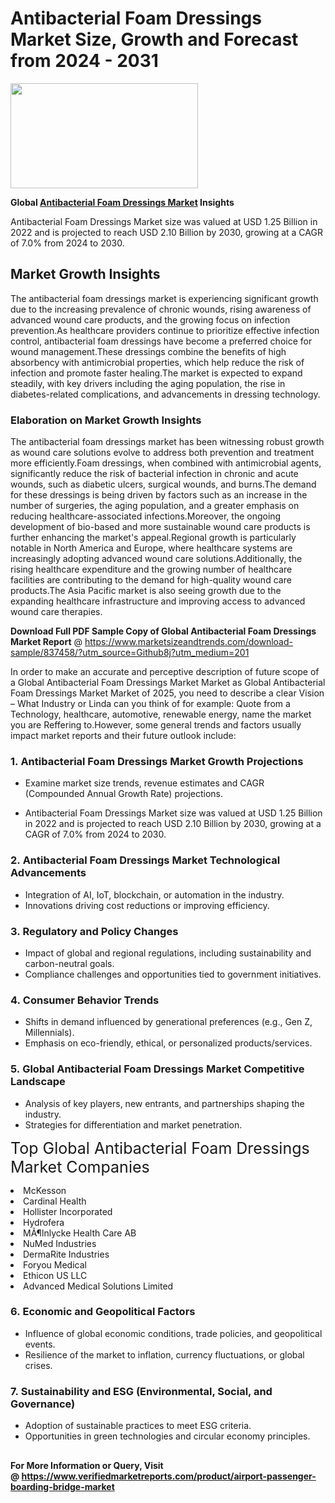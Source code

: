 <H1>Antibacterial Foam Dressings Market Size, Growth and Forecast from 2024 - 2031</H1><img class="aligncenter size-medium wp-image-584254" src="https://thirdeyenews.in/wp-content/uploads/2024/09/Global-Market-Research-300x168.jpeg" alt="" width="300" height="168" /><p><strong>Global&nbsp;<a href="https://www.marketsizeandtrends.com/download-sample/837458/?utm_source=Github8j?utm_medium=201">Antibacterial Foam Dressings Market</a> Insights</strong></p><p>Antibacterial Foam Dressings Market size was valued at USD 1.25 Billion in 2022 and is projected to reach USD 2.10 Billion by 2030, growing at a CAGR of 7.0% from 2024 to 2030.</p><p><h2>Market Growth Insights</h2> The antibacterial foam dressings market is experiencing significant growth due to the increasing prevalence of chronic wounds, rising awareness of advanced wound care products, and the growing focus on infection prevention.As healthcare providers continue to prioritize effective infection control, antibacterial foam dressings have become a preferred choice for wound management.These dressings combine the benefits of high absorbency with antimicrobial properties, which help reduce the risk of infection and promote faster healing.The market is expected to expand steadily, with key drivers including the aging population, the rise in diabetes-related complications, and advancements in dressing technology.<h3>Elaboration on Market Growth Insights</h3> The antibacterial foam dressings market has been witnessing robust growth as wound care solutions evolve to address both prevention and treatment more efficiently.Foam dressings, when combined with antimicrobial agents, significantly reduce the risk of bacterial infection in chronic and acute wounds, such as diabetic ulcers, surgical wounds, and burns.The demand for these dressings is being driven by factors such as an increase in the number of surgeries, the aging population, and a greater emphasis on reducing healthcare-associated infections.Moreover, the ongoing development of bio-based and more sustainable wound care products is further enhancing the market's appeal.Regional growth is particularly notable in North America and Europe, where healthcare systems are increasingly adopting advanced wound care solutions.Additionally, the rising healthcare expenditure and the growing number of healthcare facilities are contributing to the demand for high-quality wound care products.The Asia Pacific market is also seeing growth due to the expanding healthcare infrastructure and improving access to advanced wound care therapies.<p><span class=""><strong>Download Full PDF Sample Copy of Global Antibacterial Foam Dressings Market Report</strong> @ <a href="https://www.marketsizeandtrends.com/download-sample/837458/?utm_source=Github8j?utm_medium=201" target="_blank">https://www.marketsizeandtrends.com/download-sample/837458/?utm_source=Github8j?utm_medium=201</a></span></p><p>In order to make an accurate and perceptive description of future scope of a Global&nbsp;Antibacterial Foam Dressings Market Market as Global&nbsp;Antibacterial Foam Dressings Market Market of 2025, you need to describe a clear Vision &ndash; What Industry or Linda can you think of for example: Quote from a Technology, healthcare, automotive, renewable energy, name the market you are Reffering to.However, some general trends and factors usually impact market reports and their future outlook include:</p><h3>1.&nbsp;<strong>Antibacterial Foam Dressings Market Growth Projections</strong></h3><ul><li>Examine market size trends, revenue estimates and CAGR (Compounded Annual Growth Rate) projections.</li><li><p>Antibacterial Foam Dressings Market size was valued at USD 1.25 Billion in 2022 and is projected to reach USD 2.10 Billion by 2030, growing at a CAGR of 7.0% from 2024 to 2030.</p></li></ul><h3>2.&nbsp;<strong>Antibacterial Foam Dressings Market Technological Advancements</strong></h3><ul><li>Integration of AI, IoT, blockchain, or automation in the industry.</li><li>Innovations driving cost reductions or improving efficiency.</li></ul><h3>3.&nbsp;<strong>Regulatory and Policy Changes</strong></h3><ul><li>Impact of global and regional regulations, including sustainability and carbon-neutral goals.</li><li>Compliance challenges and opportunities tied to government initiatives.</li></ul><h3>4.&nbsp;<strong>Consumer Behavior Trends</strong></h3><ul><li>Shifts in demand influenced by generational preferences (e.g., Gen Z, Millennials).</li><li>Emphasis on eco-friendly, ethical, or personalized products/services.</li></ul><h3>5.&nbsp;<strong>Global Antibacterial Foam Dressings Market Competitive Landscape</strong></h3><ul><li>Analysis of key players, new entrants, and partnerships shaping the industry.</li><li>Strategies for differentiation and market penetration.</li></ul><p data-pm-slice="1 1 []"><span style="color: inherit; font-family: inherit; font-size: 25px;">Top Global Antibacterial Foam Dressings Market Companies</span></p><div class="" data-test-id=""><p><li>McKesson</li><li> Cardinal Health</li><li> Hollister Incorporated</li><li> Hydrofera</li><li> MÃ¶lnlycke Health Care AB</li><li> NuMed Industries</li><li> DermaRite Industries</li><li> Foryou Medical</li><li> Ethicon US LLC</li><li> Advanced Medical Solutions Limited</li></p></div><h3>6.&nbsp;<strong>Economic and Geopolitical Factors</strong></h3><ul><li>Influence of global economic conditions, trade policies, and geopolitical events.</li><li>Resilience of the market to inflation, currency fluctuations, or global crises.</li></ul><h3>7.&nbsp;<strong>Sustainability and ESG (Environmental, Social, and Governance)</strong></h3><ul><li>Adoption of sustainable practices to meet ESG criteria.</li><li>Opportunities in green technologies and circular economy principles.</li></ul><h2><strong style="font-size: 14px;">For More Information or Query, Visit @&nbsp;</strong><a style="background-color: #ffffff; font-size: 14px;" href="https://www.marketsizeandtrends.com/report/antibacterial-foam-dressings-market/" target="_blank">https://www.verifiedmarketreports.com/product/airport-passenger-boarding-bridge-market</a></h2>